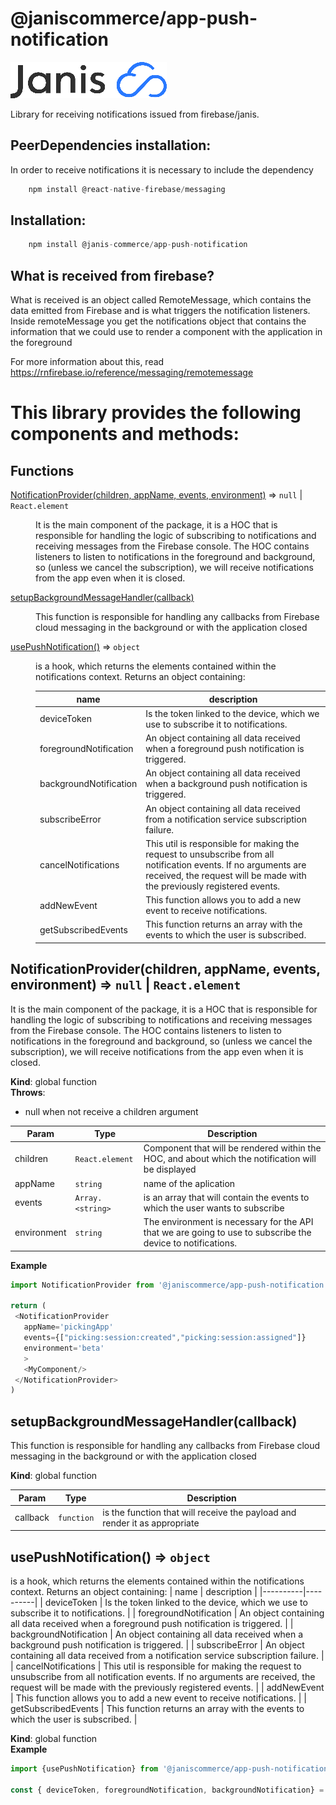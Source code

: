 # @janiscommerce/app-push-notification

![janis-logo](brand-logo.png)

Library for receiving notifications issued from firebase/janis.


## PeerDependencies installation:

In order to receive notifications it is necessary to include the dependency


```javascript
    npm install @react-native-firebase/messaging
```

## Installation:


```javascript
    npm install @janis-commerce/app-push-notification
```


## What is received from firebase?

What is received is an object called RemoteMessage, which contains the data emitted from Firebase and is what triggers the notification listeners.
Inside remoteMessage you get the notifications object that contains the information that we could use to render a component with the application in the foreground

For more information about this, read https://rnfirebase.io/reference/messaging/remotemessage

# This library provides the following components and methods:

## Functions

<dl>
<dt><a href="#NotificationProvider">NotificationProvider(children, appName, events, environment)</a> ⇒ <code>null</code> | <code>React.element</code></dt>
<dd><p>It is the main component of the package, it is a HOC that is responsible for handling the logic of subscribing to notifications and receiving messages from the Firebase console. The HOC contains listeners to listen to notifications in the foreground and background, so (unless we cancel the subscription), we will receive notifications from the app even when it is closed.</p>
</dd>
<dt><a href="#setupBackgroundMessageHandler">setupBackgroundMessageHandler(callback)</a></dt>
<dd><p>This function is responsible for handling any callbacks from Firebase cloud messaging in the background or with the application closed</p>
</dd>
<dt><a href="#usePushNotification">usePushNotification()</a> ⇒ <code>object</code></dt>
<dd><p>is a hook, which returns the elements contained within the notifications context. Returns an object containing:</p>
<table>
<thead>
<tr>
<th>name</th>
<th>description</th>
</tr>
</thead>
<tbody><tr>
<td>deviceToken</td>
<td>Is the token linked to the device, which we use to subscribe it to notifications.</td>
</tr>
<tr>
<td>foregroundNotification</td>
<td>An object containing all data received when a foreground push notification is triggered.</td>
</tr>
<tr>
<td>backgroundNotification</td>
<td>An object containing all data received when a background push notification is triggered.</td>
</tr>
<tr>
<td>subscribeError</td>
<td>An object containing all data received from a notification service subscription failure.</td>
</tr>
<tr>
<td>cancelNotifications</td>
<td>This util is responsible for making the request to unsubscribe from all notification events. If no arguments are received, the request will be made with the previously registered events.</td>
</tr>
<tr>
<td>addNewEvent</td>
<td>This function allows you to add a new event to receive notifications.</td>
</tr>
<tr>
<td>getSubscribedEvents</td>
<td>This function returns an array with the events to which the user is subscribed.</td>
</tr>
</tbody></table>
</dd>
</dl>

<a name="NotificationProvider"></a>

## NotificationProvider(children, appName, events, environment) ⇒ <code>null</code> \| <code>React.element</code>
It is the main component of the package, it is a HOC that is responsible for handling the logic of subscribing to notifications and receiving messages from the Firebase console. The HOC contains listeners to listen to notifications in the foreground and background, so (unless we cancel the subscription), we will receive notifications from the app even when it is closed.

**Kind**: global function  
**Throws**:

- null when not receive a children argument


| Param | Type | Description |
| --- | --- | --- |
| children | <code>React.element</code> | Component that will be rendered within the HOC, and about which the notification will be displayed |
| appName | <code>string</code> | name of the aplication |
| events | <code>Array.&lt;string&gt;</code> | is an array that will contain the events to which the user wants to subscribe |
| environment | <code>string</code> | The environment is necessary for the API that we are going to use to subscribe the device to notifications. |

**Example**  
```js
import NotificationProvider from '@janiscommerce/app-push-notification'

return (
 <NotificationProvider
   appName='pickingApp'
   events={["picking:session:created","picking:session:assigned"]}
   environment='beta'
   >
   <MyComponent/>
 </NotificationProvider>
)
```
<a name="setupBackgroundMessageHandler"></a>

## setupBackgroundMessageHandler(callback)
This function is responsible for handling any callbacks from Firebase cloud messaging in the background or with the application closed

**Kind**: global function  

| Param | Type | Description |
| --- | --- | --- |
| callback | <code>function</code> | is the function that will receive the payload and render it as appropriate |

<a name="usePushNotification"></a>

## usePushNotification() ⇒ <code>object</code>
is a hook, which returns the elements contained within the notifications context. Returns an object containing:
| name | description |
 |----------|----------|
 | deviceToken | Is the token linked to the device, which we use to subscribe it to notifications. |
 | foregroundNotification | An object containing all data received when a foreground push notification is triggered. |
 | backgroundNotification | An object containing all data received when a background push notification is triggered. |
 | subscribeError | An object containing all data received from a notification service subscription failure. |
 | cancelNotifications | This util is responsible for making the request to unsubscribe from all notification events. If no arguments are received, the request will be made with the previously registered events. |
 | addNewEvent | This function allows you to add a new event to receive notifications. |
 | getSubscribedEvents | This function returns an array with the events to which the user is subscribed. |

**Kind**: global function  
**Example**  
```js
import {usePushNotification} from '@janiscommerce/app-push-notification'

const { deviceToken, foregroundNotification, backgroundNotification} = usePushNotification()
```
